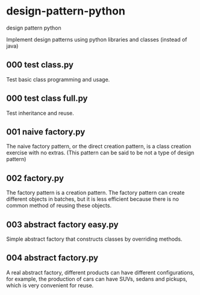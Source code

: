 # design-pattern-python

design pattern python

Implement design patterns using python libraries and classes (instead of java)

## 000 test class.py

Test basic class programming and usage.

## 000 test class full.py

Test inheritance and reuse.

## 001 naive factory.py

The naive factory pattern, or the direct creation pattern, is a class creation exercise with no extras. (This pattern can be said to be not a type of design pattern)

## 002 factory.py

The factory pattern is a creation pattern. The factory pattern can create different objects in batches, but it is less efficient because there is no common method of reusing these objects.

## 003 abstract factory easy.py

Simple abstract factory that constructs classes by overriding methods.

## 004 abstract factory.py

A real abstract factory, different products can have different configurations, for example, the production of cars can have SUVs, sedans and pickups, which is very convenient for reuse.
